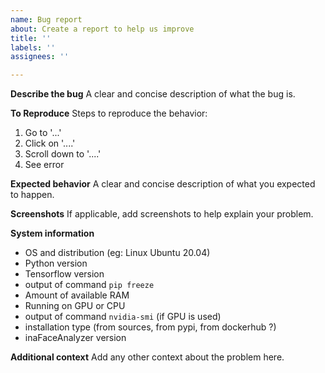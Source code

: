 ```yaml
---
name: Bug report
about: Create a report to help us improve
title: ''
labels: ''
assignees: ''

---
```


**Describe the bug**
A clear and concise description of what the bug is.

**To Reproduce**
Steps to reproduce the behavior:
1. Go to '...'
2. Click on '....'
3. Scroll down to '....'
4. See error

**Expected behavior**
A clear and concise description of what you expected to happen.

**Screenshots**
If applicable, add screenshots to help explain your problem.

**System information**
 - OS and distribution (eg: Linux Ubuntu 20.04)
 - Python version
 - Tensorflow version
 - output of command `pip freeze`
 - Amount of available RAM
 - Running on GPU or CPU
 - output of command `nvidia-smi` (if GPU is used)
 - installation type (from sources, from pypi, from dockerhub ?)
 - inaFaceAnalyzer version

**Additional context**
Add any other context about the problem here.
